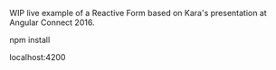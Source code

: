 
WIP live example of a Reactive Form based on Kara's presentation at Angular Connect 2016.

npm install

localhost:4200
